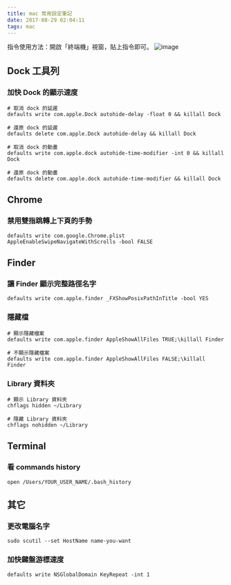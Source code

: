 ```yaml
---
title: mac 常用設定筆記
date: 2017-08-29 02:04:11
tags: mac
---
```

指令使用方法：開啟「終端機」視窗，貼上指令即可。
![image](https://user-images.githubusercontent.com/4011729/29791881-30c693d4-8c71-11e7-8e28-e1fb52374e75.png)


## Dock 工具列
### 加快 Dock 的顯示速度
```
# 取消 dock 的延遲
defaults write com.apple.Dock autohide-delay -float 0 && killall Dock

# 還原 dock 的延遲
defaults delete com.apple.Dock autohide-delay && killall Dock

# 取消 dock 的動畫
defaults write com.apple.dock autohide-time-modifier -int 0 && killall Dock

# 還原 dock 的動畫
defaults delete com.apple.dock autohide-time-modifier && killall Dock
```

<!-- ------------------------------ -->

## Chrome
### 禁用雙指跳轉上下頁的手勢
```
defaults write com.google.Chrome.plist AppleEnableSwipeNavigateWithScrolls -bool FALSE
```

<!-- ------------------------------ -->

## Finder
### 讓 Finder 顯示完整路徑名字
```
defaults write com.apple.finder _FXShowPosixPathInTitle -bool YES
```

### 隱藏檔
```
# 顯示隱藏檔案
defaults write com.apple.finder AppleShowAllFiles TRUE;\killall Finder

# 不顯示隱藏檔案
defaults write com.apple.finder AppleShowAllFiles FALSE;\killall Finder

```

### Library 資料夾
```
# 顯示 Library 資料夾
chflags hidden ~/Library

# 隱藏 Library 資料夾
chflags nohidden ~/Library
```

<!-- ------------------------------ -->

## Terminal
### 看 commands history
```
open /Users/YOUR_USER_NAME/.bash_history 
```

<!-- ------------------------------ -->

## 其它
### 更改電腦名字
```
sudo scutil --set HostName name-you-want
```
### 加快鍵盤游標速度
```
defaults write NSGlobalDomain KeyRepeat -int 1
```
